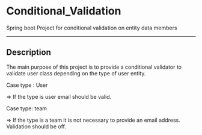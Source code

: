 # Conditional_Validation
Spring boot Project for conditional validation on entity data members
________________________________________________________________________________
## Description

The main purpose of this project is to provide a conditional validator to validate user class depending on the type of user entity.

Case type : User

=> If the type is user email should be valid.

Case type: team

=> If the type is a team it is not necessary to provide an email address. Validation should be off.
